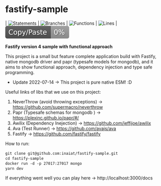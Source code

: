 # fastify-sample
| ![Statements](https://img.shields.io/badge/statements-78.76%25-red.svg?style=flat) | ![Branches](https://img.shields.io/badge/branches-83.33%25-yellow.svg?style=flat) | ![Functions](https://img.shields.io/badge/functions-68.75%25-red.svg?style=flat) | ![Lines](https://img.shields.io/badge/lines-78.76%25-red.svg?style=flat) | ![jscpd](https://raw.githubusercontent.com/inaiat/fastify-sample/main/assets/jscpd-badge.svg?sanitize=true)

**Fastify version 4 sample with functional approach**

This project is a small but feature complete application build with Fastify, native mongodb driver and papr (typesafe models for mongodb),
and it aims to show functional approach, dependency injection and type safe programming.

* Update 2022-07-14 -> This project is pure native ESM! :D

Useful links of libs that we use on this project:

1. NeverThrow (avoid throwing exceptions) -> https://github.com/supermacro/neverthrow
1. Papr (Typesafe schemas for mongodb ) -> https://plexinc.github.io/papr/#/
1. Awilix (Dependency Inejection) -> https://github.com/jeffijoe/awilix
1. Ava (Test Runner) -> https://github.com/avajs/ava
1. Fastify -> https://github.com/fastify/fastify


How to run:

```
git clone git@github.com:inaiat/fastify-sample.git
cd fastify-sample
docker run -d -p 27017:27017 mongo
yarn dev
```

If everything went well you can play here -> http://localhost:3000/docs
